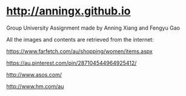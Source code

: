 # http://anningx.github.io
Group University Assignment made by Anning Xiang and Fengyu Gao

All the images and contents are retrieved from the internet:

https://www.farfetch.com/au/shopping/women/items.aspx

https://au.pinterest.com/pin/287104544964925412/

http://www.asos.com/

http://www.hm.com/au
